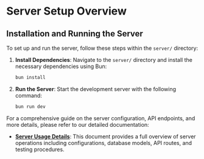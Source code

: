 # Server Setup Overview

## Installation and Running the Server

To set up and run the server, follow these steps within the `server/` directory:

1. **Install Dependencies**:
   Navigate to the `server/` directory and install the necessary dependencies using Bun:
   ```bash
   bun install
   ```
2. **Run the Server**:
   Start the development server with the following command:
   ```bash
   bun run dev
   ```

For a comprehensive guide on the server configuration, API endpoints, and more details, please refer to our detailed documentation:

- **[Server Usage Details](../docs/server/server-usage.md)**: This document provides a full overview of server operations including configurations, database models, API routes, and testing procedures.
